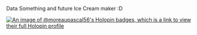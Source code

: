 Data Something and future Ice Cream maker :D 

[![An image of @moreaupascal56's Holopin badges, which is a link to view their full Holopin profile](https://holopin.me/moreaupascal56)](https://holopin.io/@moreaupascal56)
